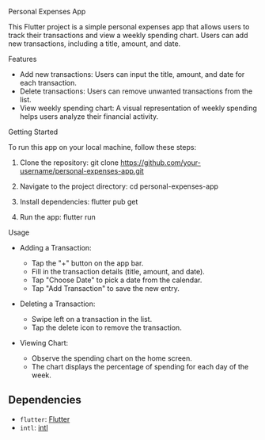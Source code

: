Personal Expenses App

This Flutter project is a simple personal expenses app that allows users to track their transactions and view a weekly spending chart. Users can add new transactions, including a title, amount, and date.

Features

- Add new transactions: Users can input the title, amount, and date for each transaction.
- Delete transactions: Users can remove unwanted transactions from the list.
- View weekly spending chart: A visual representation of weekly spending helps users analyze their financial activity.

Getting Started

To run this app on your local machine, follow these steps:

1. Clone the repository:
   git clone https://github.com/your-username/personal-expenses-app.git

2. Navigate to the project directory:
   cd personal-expenses-app

3. Install dependencies:
   flutter pub get

4. Run the app:
   flutter run

 Usage

- Adding a Transaction:
  - Tap the "+" button on the app bar.
  - Fill in the transaction details (title, amount, and date).
  - Tap "Choose Date" to pick a date from the calendar.
  - Tap "Add Transaction" to save the new entry.

- Deleting a Transaction:
  - Swipe left on a transaction in the list.
  - Tap the delete icon to remove the transaction.

- Viewing Chart:
  - Observe the spending chart on the home screen.
  - The chart displays the percentage of spending for each day of the week.



## Dependencies

- `flutter`: [Flutter](https://flutter.dev/)
- `intl`: [intl](https://pub.dev/packages/intl)

